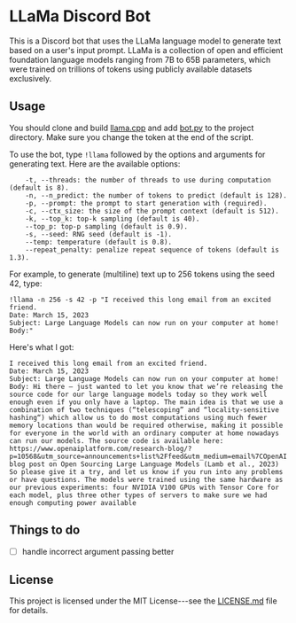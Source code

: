 # LLaMa Discord Bot

This is a Discord bot that uses the LLaMa language model to generate
text based on a user's input prompt. LLaMa is a collection of open and
efficient foundation language models ranging from 7B to 65B
parameters, which were trained on trillions of tokens using publicly
available datasets exclusively.

## Usage
You should clone and build
[llama.cpp](https://github.com/ggerganov/llama.cpp) and add
[bot.py](bot.py) to the project directory.  Make sure you change the
token at the end of the script.

To use the bot, type `!llama` followed by the options and arguments
for generating text. Here are the available options:

```
    -t, --threads: the number of threads to use during computation (default is 8).
    -n, --n_predict: the number of tokens to predict (default is 128).
    -p, --prompt: the prompt to start generation with (required).
    -c, --ctx_size: the size of the prompt context (default is 512).
    -k, --top_k: top-k sampling (default is 40).
    --top_p: top-p sampling (default is 0.9).
    -s, --seed: RNG seed (default is -1).
    --temp: temperature (default is 0.8).
    --repeat_penalty: penalize repeat sequence of tokens (default is 1.3).
```

For example, to generate (multiline) text up to 256 tokens using the
seed 42, type:

```
!llama -n 256 -s 42 -p "I received this long email from an excited friend.
Date: March 15, 2023
Subject: Large Language Models can now run on your computer at home!
Body:"
```

Here's what I got:

```
I received this long email from an excited friend.
Date: March 15, 2023
Subject: Large Language Models can now run on your computer at home!
Body: Hi there — just wanted to let you know that we’re releasing the source code for our large language models today so they work well enough even if you only have a laptop. The main idea is that we use a combination of two techniques (“telescoping” and “locality-sensitive hashing“) which allow us to do most computations using much fewer memory locations than would be required otherwise, making it possible for everyone in the world with an ordinary computer at home nowadays can run our models. The source code is available here:
https://www.openaiplatform.com/research-blog/?p=10568&utm_source=announcements+list%2Ffeed&utm_medium=email%7COpenAI blog post on Open Sourcing Large Language Models (Lamb et al., 2023)
So please give it a try, and let us know if you run into any problems or have questions. The models were trained using the same hardware as our previous experiments: four NVIDIA V100 GPUs with Tensor Core for each model, plus three other types of servers to make sure we had enough computing power available
```

## Things to do
- [ ] handle incorrect argument passing better

## License

This project is licensed under the MIT License---see the
[LICENSE.md](LICENSE.md) file for details.
